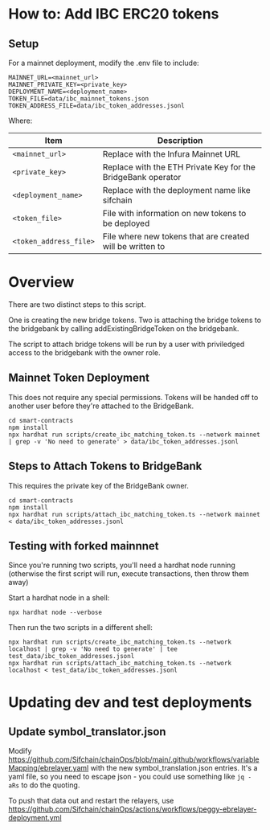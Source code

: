 # How to: Add IBC ERC20 tokens

## Setup

For a mainnet deployment, modify the .env file to include:

```
MAINNET_URL=<mainnet_url>
MAINNET_PRIVATE_KEY=<private_key>
DEPLOYMENT_NAME=<deployment_name>
TOKEN_FILE=data/ibc_mainnet_tokens.json
TOKEN_ADDRESS_FILE=data/ibc_token_addresses.jsonl
```

Where:

| Item                   | Description                                                  |
| ---------------------- | ------------------------------------------------------------ |
| `<mainnet_url>`        | Replace with the Infura Mainnet URL                          |
| `<private_key>`        | Replace with the ETH Private Key for the BridgeBank operator |
| `<deployment_name>`    | Replace with the deployment name like sifchain               |
| `<token_file>`         | File with information on new tokens to be deployed           |
| `<token_address_file>` | File where new tokens that are created will be written to    |

# Overview

There are two distinct steps to this script.

One is creating the new bridge tokens. 
Two is attaching the bridge tokens to the bridgebank by calling addExistingBridgeToken on the bridgebank.

The script to attach bridge tokens will be run by a user with priviledged access to the bridgebank with the owner role.

## Mainnet Token Deployment

This does not require any special permissions.  Tokens will be handed off to another user
before they're attached to the BridgeBank.

    cd smart-contracts
    npm install
    npx hardhat run scripts/create_ibc_matching_token.ts --network mainnet | grep -v 'No need to generate' > data/ibc_token_addresses.jsonl

## Steps to Attach Tokens to BridgeBank

This requires the private key of the BridgeBank owner.

    cd smart-contracts
    npm install
    npx hardhat run scripts/attach_ibc_matching_token.ts --network mainnet < data/ibc_token_addresses.jsonl

## Testing with forked mainnnet

Since you're running two scripts, you'll need a hardhat node running (otherwise the first script will run, execute transactions, then throw them away)

Start a hardhat node in a shell:

    npx hardhat node --verbose

Then run the two scripts in a different shell:

    npx hardhat run scripts/create_ibc_matching_token.ts --network localhost | grep -v 'No need to generate' | tee test_data/ibc_token_addresses.jsonl
    npx hardhat run scripts/attach_ibc_matching_token.ts --network localhost < test_data/ibc_token_addresses.jsonl

# Updating dev and test deployments

## Update symbol_translator.json

Modify https://github.com/Sifchain/chainOps/blob/main/.github/workflows/variableMapping/ebrelayer.yaml
with the new symbol_translation.json entries.  It's a yaml file, so you need to escape json - you could
use something like ```jq -aRs``` to do the quoting.

To push that data out and restart the relayers, use https://github.com/Sifchain/chainOps/actions/workflows/peggy-ebrelayer-deployment.yml
